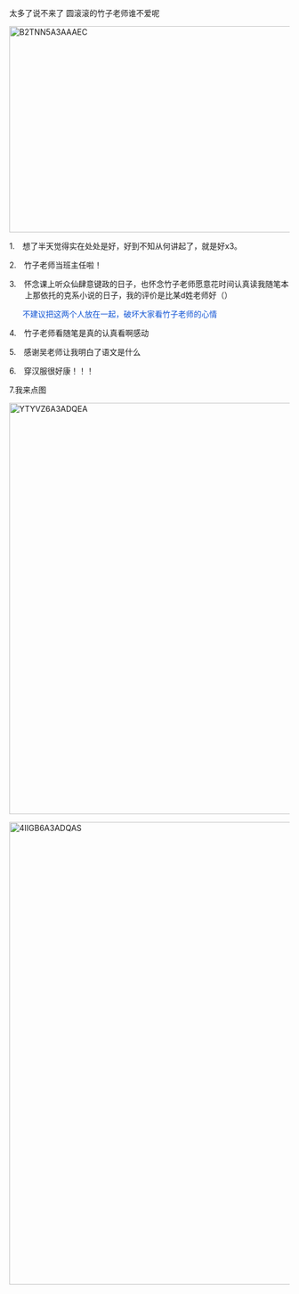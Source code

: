 <p class="MsoNormal">太多了说不来了 圆滚滚的竹子老师谁不爱呢</p><p class="MsoNormal"><span lang="EN-US" style="mso-no-proof:yes"><!--[if gte vml 1]><v:shape
 id="Picture_x0020_35" o:spid="_x0000_i1713" type="#_x0000_t75" alt="B2TNN5A3AAAEC"
 style='width:415.15pt;height:277.15pt;visibility:visible;mso-wrap-style:square'>
 <v:imagedata src="汤逊湖北路1号回忆录.files/image059.jpg" o:title="B2TNN5A3AAAEC"/>
</v:shape><![endif]-->
<?if !vml?><img alt="B2TNN5A3AAAEC" height="370" src="汤逊湖北路1号回忆录.files/image060.jpg" v:shapes="Picture_x0020_35" width="554"/>
<?endif?>
</span></p><p class="MsoNormal" style="margin-left:21.0pt;text-indent:-21.0pt;mso-list:l6 level1 lfo7">
<?if !supportLists?><span lang="EN-US"><span style="mso-list:Ignore">1.<span style='font:7.0pt "Times New Roman"'>     
                    </span></span></span>
<?endif?>想了半天觉得实在处处是好，好到不知从何讲起了，就是好<span lang="EN-US">x3</span>。
        </p><p class="MsoNormal" style="margin-left:21.0pt;text-indent:-21.0pt;mso-list:l6 level1 lfo7">
<?if !supportLists?><span lang="EN-US"><span style="mso-list:Ignore">2.<span style='font:7.0pt "Times New Roman"'>     
                    </span></span></span>
<?endif?>竹子老师当班主任啦！
        </p><p class="MsoNormal" style="margin-left:21.0pt;text-indent:-21.0pt;mso-list:l6 level1 lfo7">
<?if !supportLists?><span lang="EN-US"><span style="mso-list:Ignore">3.<span style='font:7.0pt "Times New Roman"'>     
                    </span></span></span>
<?endif?>怀念课上听众<span class="GramE">仙肆意键政的日子，也怀念竹子老师愿意花时间认真读我随笔本上那依托的克系小说的日子，我的评价是比某</span><span lang="EN-US">d</span>姓老师好（）
        </p><p class="MsoNormal"><span lang="EN-US"><span style="mso-spacerun:yes">     
                </span></span><span style="color:#0E52D4">不建议把这两个人放在一起，破坏大家看竹子老师的心情</span></p><p class="MsoNormal" style="margin-left:21.0pt;text-indent:-21.0pt;mso-list:l6 level1 lfo7">
<?if !supportLists?><span lang="EN-US"><span style="mso-list:Ignore">4.<span style='font:7.0pt "Times New Roman"'>     
                    </span></span></span>
<?endif?>竹子老师看随笔是真的认真看啊感动
        </p><p class="MsoNormal" style="margin-left:21.0pt;text-indent:-21.0pt;mso-list:l6 level1 lfo7">
<?if !supportLists?><span lang="EN-US"><span style="mso-list:Ignore">5.<span style='font:7.0pt "Times New Roman"'>     
                    </span></span></span>
<?endif?>感谢吴老师让我明白了语文是什么
        </p><p class="MsoNormal" style="margin-left:21.0pt;text-indent:-21.0pt;mso-list:l6 level1 lfo7">
<?if !supportLists?><span lang="EN-US"><span style="mso-list:Ignore">6.<span style='font:7.0pt "Times New Roman"'>     
                    </span></span></span>
<?endif?>穿汉<span class="GramE">服很好康</span>！！！
        </p><p class="MsoNormal"><span lang="EN-US">7.</span>我来点图</p><p class="MsoNormal"><span lang="EN-US" style="mso-no-proof:yes"><!--[if gte vml 1]><v:shape
 id="Picture_x0020_36" o:spid="_x0000_i1712" type="#_x0000_t75" alt="YTYVZ6A3ADQEA"
 style='width:415.15pt;height:553.5pt;visibility:visible;mso-wrap-style:square'>
 <v:imagedata src="汤逊湖北路1号回忆录.files/image061.jpg" o:title="YTYVZ6A3ADQEA"/>
</v:shape><![endif]-->
<?if !vml?><img alt="YTYVZ6A3ADQEA" height="738" src="汤逊湖北路1号回忆录.files/image062.jpg" v:shapes="Picture_x0020_36" width="554"/>
<?endif?>
</span></p><p class="MsoNormal"><span lang="EN-US" style="mso-no-proof:yes"><!--[if gte vml 1]><v:shape
 id="Picture_x0020_37" o:spid="_x0000_i1711" type="#_x0000_t75" alt="4IIGB6A3ADQAS"
 style='width:414.75pt;height:622.15pt;visibility:visible;mso-wrap-style:square'>
 <v:imagedata src="汤逊湖北路1号回忆录.files/image063.jpg" o:title="4IIGB6A3ADQAS"/>
</v:shape><![endif]-->
<?if !vml?><img alt="4IIGB6A3ADQAS" height="830" src="汤逊湖北路1号回忆录.files/image064.jpg" v:shapes="Picture_x0020_37" width="553"/>
<?endif?>
</span></p><p class="MsoNormal"><span lang="EN-US">
<o:p> </o:p>
</span></p>